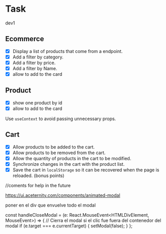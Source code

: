 # Task

dev1

## Ecommerce

- [x] Display a list of products that come from a endpoint.
- [x] Add a filter by category.
- [x] Add a filter by price.
- [x] Add a filter by Name.
- [x] allow to add to the card

## Product

- [x] show one product by id
- [x] allow to add to the card

Use `useContext` to avoid passing unnecessary props.

## Cart

- [x] Allow products to be added to the cart.
- [x] Allow products to be removed from the cart.
- [x] Allow the quantity of products in the cart to be modified.
- [x] Synchronize changes in the cart with the product list.
- [x] Save the cart in `localStorage` so it can be recovered when the page is reloaded. (bonus points)

//coments for help in the future

https://ui.aceternity.com/components/animated-modal

poner en el div que envuelve todo el modal

  const handleCloseModal = (e: React.MouseEvent<HTMLDivElement, MouseEvent>) => {
    // Cierra el modal si el clic fue fuera del contenedor del modal
    if (e.target === e.currentTarget) {
      setModal(false);
    }
  };
